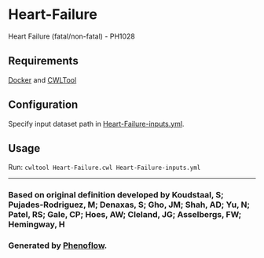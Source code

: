 # Heart-Failure

Heart Failure (fatal/non-fatal) - PH1028

## Requirements

[Docker](https://docs.docker.com/install/) and [CWLTool](https://github.com/common-workflow-language/cwltool#install)

## Configuration

Specify input dataset path in [Heart-Failure-inputs.yml](Heart-Failure-inputs.yml).

## Usage

Run: `cwltool Heart-Failure.cwl Heart-Failure-inputs.yml`

***

### Based on original definition developed by Koudstaal, S; Pujades-Rodriguez, M; Denaxas, S; Gho, JM; Shah, AD; Yu, N; Patel, RS; Gale, CP; Hoes, AW; Cleland, JG; Asselbergs, FW; Hemingway, H
### Generated by [Phenoflow](https://kclhi.org/phenoflow).
